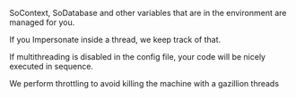 <properties date="2016-05-10"
SortOrder="50"
/>

SoContext, SoDatabase and other variables that are in the environment are managed for you.

If you Impersonate inside a thread, we keep track of that.

If multithreading is disabled in the config file, your code will be nicely executed in sequence.

We perform throttling to avoid killing the machine with a gazillion threads
